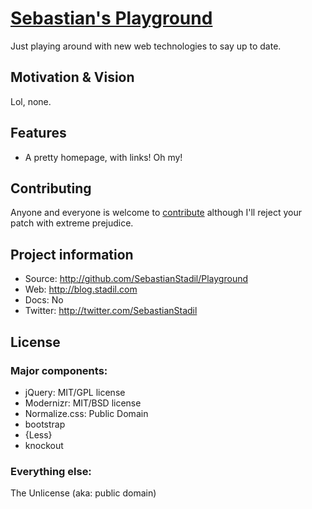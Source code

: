 # [Sebastian's Playground](http://blog.stadil.com)

Just playing around with new web technologies to say up to date.


## Motivation & Vision

Lol, none.


## Features

* A pretty homepage, with links! Oh my!


## Contributing

Anyone and everyone is welcome to [contribute](https://github.com/SebastianStadil/Playground) although I'll reject your patch with extreme prejudice.


## Project information

* Source: http://github.com/SebastianStadil/Playground
* Web: http://blog.stadil.com
* Docs: No
* Twitter: http://twitter.com/SebastianStadil


## License

### Major components:

* jQuery: MIT/GPL license
* Modernizr: MIT/BSD license
* Normalize.css: Public Domain
* bootstrap
* {Less}
* knockout

### Everything else:

The Unlicense (aka: public domain)
